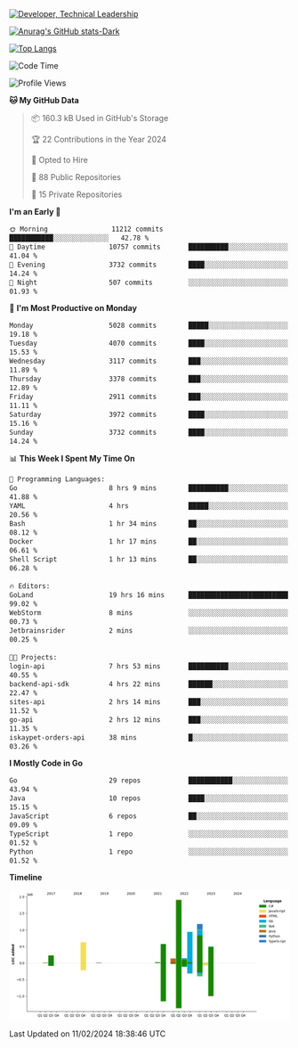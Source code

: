 <div>
  <a href="https://www.linkedin.com/in/arielpineiro/" target="_blank" rel="nofollow noopener noreferrer">
    <img src="https://img.shields.io/badge/-LinkedIn-%230077B5?style=for-the-badge&logo=linkedin&logoColor=white" alt="Developer, Technical Leadership" title="Ariel Piñeiro">
  </a>
</div>

[![Anurag's GitHub stats-Dark](https://github-readme-stats.vercel.app/api?username=arielsrv&show_icons=true&theme=dark#gh-dark-mode-only)](https://github.com/anuraghazra/github-readme-stats#gh-dark-mode-only)

[![Top Langs](https://github-readme-stats.vercel.app/api/top-langs/?username=arielsrv&layout=compact&langs_count=10&theme=dark#gh-dark-mode-only)](https://github.com/anuraghazra/github-readme-stats&theme=dark#gh-dark-mode-only)

<!--START_SECTION:waka-->
![Code Time](http://img.shields.io/badge/Code%20Time-560%20hrs%2044%20mins-blue)

![Profile Views](http://img.shields.io/badge/Profile%20Views-2-blue)

**🐱 My GitHub Data** 

> 📦 160.3 kB Used in GitHub's Storage 
 > 
> 🏆 22 Contributions in the Year 2024
 > 
> 💼 Opted to Hire
 > 
> 📜 88 Public Repositories 
 > 
> 🔑 15 Private Repositories 
 > 
**I'm an Early 🐤** 

```text
🌞 Morning                11212 commits       ███████████░░░░░░░░░░░░░░   42.78 % 
🌆 Daytime                10757 commits       ██████████░░░░░░░░░░░░░░░   41.04 % 
🌃 Evening                3732 commits        ████░░░░░░░░░░░░░░░░░░░░░   14.24 % 
🌙 Night                  507 commits         ░░░░░░░░░░░░░░░░░░░░░░░░░   01.93 % 
```
📅 **I'm Most Productive on Monday** 

```text
Monday                   5028 commits        █████░░░░░░░░░░░░░░░░░░░░   19.18 % 
Tuesday                  4070 commits        ████░░░░░░░░░░░░░░░░░░░░░   15.53 % 
Wednesday                3117 commits        ███░░░░░░░░░░░░░░░░░░░░░░   11.89 % 
Thursday                 3378 commits        ███░░░░░░░░░░░░░░░░░░░░░░   12.89 % 
Friday                   2911 commits        ███░░░░░░░░░░░░░░░░░░░░░░   11.11 % 
Saturday                 3972 commits        ████░░░░░░░░░░░░░░░░░░░░░   15.16 % 
Sunday                   3732 commits        ████░░░░░░░░░░░░░░░░░░░░░   14.24 % 
```


📊 **This Week I Spent My Time On** 

```text
💬 Programming Languages: 
Go                       8 hrs 9 mins        ██████████░░░░░░░░░░░░░░░   41.88 % 
YAML                     4 hrs               █████░░░░░░░░░░░░░░░░░░░░   20.56 % 
Bash                     1 hr 34 mins        ██░░░░░░░░░░░░░░░░░░░░░░░   08.12 % 
Docker                   1 hr 17 mins        ██░░░░░░░░░░░░░░░░░░░░░░░   06.61 % 
Shell Script             1 hr 13 mins        ██░░░░░░░░░░░░░░░░░░░░░░░   06.28 % 

🔥 Editors: 
GoLand                   19 hrs 16 mins      █████████████████████████   99.02 % 
WebStorm                 8 mins              ░░░░░░░░░░░░░░░░░░░░░░░░░   00.73 % 
Jetbrainsrider           2 mins              ░░░░░░░░░░░░░░░░░░░░░░░░░   00.25 % 

🐱‍💻 Projects: 
login-api                7 hrs 53 mins       ██████████░░░░░░░░░░░░░░░   40.55 % 
backend-api-sdk          4 hrs 22 mins       ██████░░░░░░░░░░░░░░░░░░░   22.47 % 
sites-api                2 hrs 14 mins       ███░░░░░░░░░░░░░░░░░░░░░░   11.52 % 
go-api                   2 hrs 12 mins       ███░░░░░░░░░░░░░░░░░░░░░░   11.35 % 
iskaypet-orders-api      38 mins             █░░░░░░░░░░░░░░░░░░░░░░░░   03.26 % 
```

**I Mostly Code in Go** 

```text
Go                       29 repos            ███████████░░░░░░░░░░░░░░   43.94 % 
Java                     10 repos            ████░░░░░░░░░░░░░░░░░░░░░   15.15 % 
JavaScript               6 repos             ██░░░░░░░░░░░░░░░░░░░░░░░   09.09 % 
TypeScript               1 repo              ░░░░░░░░░░░░░░░░░░░░░░░░░   01.52 % 
Python                   1 repo              ░░░░░░░░░░░░░░░░░░░░░░░░░   01.52 % 
```



**Timeline**

![Lines of Code chart](https://raw.githubusercontent.com/arielsrv/arielsrv/main/assets/bar_graph.png)


 Last Updated on 11/02/2024 18:38:46 UTC
<!--END_SECTION:waka-->
